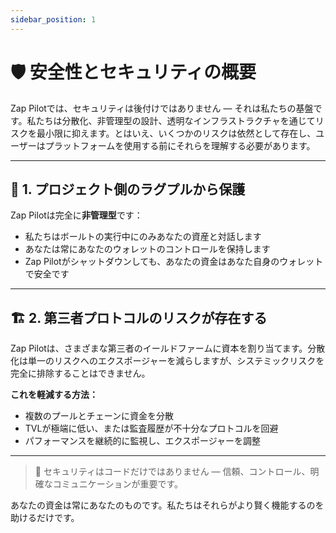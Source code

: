 ```yaml
---
sidebar_position: 1
---
```


# 🛡️ 安全性とセキュリティの概要

Zap
Pilotでは、セキュリティは後付けではありません — それは私たちの基盤です。私たちは分散化、非管理型の設計、透明なインフラストラクチャを通じてリスクを最小限に抑えます。とはいえ、いくつかのリスクは依然として存在し、ユーザーはプラットフォームを使用する前にそれらを理解する必要があります。

---

## 🏃 1. プロジェクト側のラグプルから保護

Zap Pilotは完全に**非管理型**です：

- 私たちはボールトの実行中にのみあなたの資産と対話します
- あなたは常にあなたのウォレットのコントロールを保持します
- Zap Pilotがシャットダウンしても、あなたの資金はあなた自身のウォレットで安全です

---

## 🏗️ 2. 第三者プロトコルのリスクが存在する

Zap
Pilotは、さまざまな第三者のイールドファームに資本を割り当てます。分散化は単一のリスクへのエクスポージャーを減らしますが、システミックリスクを完全に排除することはできません。

**これを軽減する方法：**

- 複数のプールとチェーンに資金を分散
- TVLが極端に低い、または監査履歴が不十分なプロトコルを回避
- パフォーマンスを継続的に監視し、エクスポージャーを調整

---

> 🧠 セキュリティはコードだけではありません — 信頼、コントロール、明確なコミュニケーションが重要です。

あなたの資金は常にあなたのものです。私たちはそれらがより賢く機能するのを助けるだけです。
